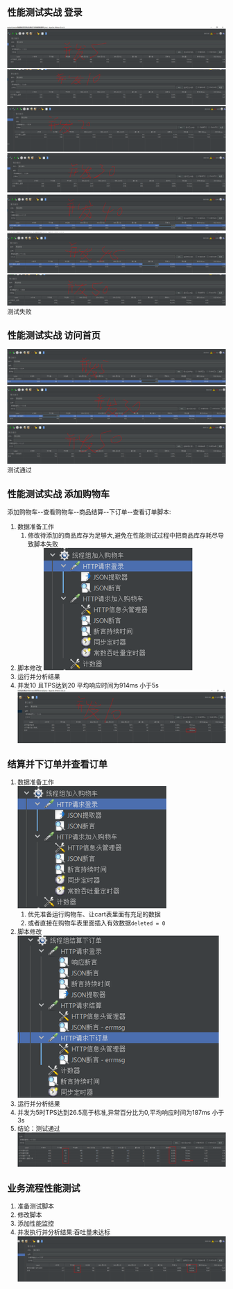 ## 性能测试实战 登录
![img_10.png](img_10.png)
![img_9.png](img_9.png)
![img_11.png](img_11.png)
![img_12.png](img_12.png)
![img_14.png](img_14.png)
![img_15.png](img_15.png)
![img_13.png](img_13.png)
测试失败
<br>
## 性能测试实战 访问首页
![img_16.png](img_16.png)
![img_18.png](img_18.png)
![img_19.png](img_19.png)
测试通过
## 性能测试实战 添加购物车
添加购物车--查看购物车--商品结算--下订单--查看订单脚本:
1. 数据准备工作
   1. 修改待添加的商品库存为足够大,避免在性能测试过程中把商品库存耗尽导致脚本失败
2. 脚本修改
![img_21.png](img_21.png)
3. 运行并分析结果
4. 并发10 且TPS达到20 平均响应时间为914ms 小于5s
![img_20.png](img_20.png)
## 结算并下订单并查看订单
1. 数据准备工作<br>
![img_21.png](img_21.png)
   1. 优先准备运行购物车、让cart表里面有充足的数据
   2. 或者直接在购物车表里面插入有效数据`deleted = 0`
2. 脚本修改<br>
![img_23.png](img_23.png)
3. 运行并分析结果
4. 并发为5时TPS达到26.5高于标准,异常百分比为0,平均响应时间为187ms 小于3s<br>
5. 结论：测试通过
![img_25.png](img_25.png)<br>
## 业务流程性能测试
1. 准备测试脚本
2. 修改脚本
3. 添加性能监控
4. 并发执行并分析结果:吞吐量未达标<br>
![img_24.png](img_24.png)
